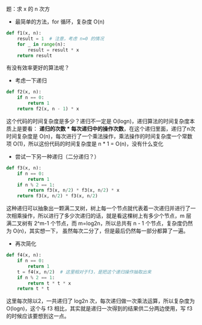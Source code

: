 题：求 x 的 n 次方

- 最简单的方法，for 循环，复杂度 O(n)

```python
def f1(x, n):
    result = 1  # 注意，考虑 n=0 的情况
    for _ in range(n):
        result = result * x
    return result
```

有没有效率更好的算法呢？

- 考虑一下递归

```python
def f2(x, n):
    if n == 0:
        return 1
    return f2(x, n - 1) * x
```

这个代码的时间复杂度是多少？递归不一定是 O(logn)，递归算法的时间复杂度本质上是要看： **递归的次数 \* 每次递归中的操作次数**，在这个递归里面，递归了n次时间复杂度是 O(n)，每次进行了一个乘法操作，乘法操作的时间复杂度一个常数项 O(1)，所以这份代码的时间复杂度是 n * 1 = O(n)，没有什么变化

- 尝试一下另一种递归（二分递归？）

```python
def f3(x, n):
    if n == 0:
        return 1
    if n % 2 == 1:
        return f3(x, n/2) * f3(x, n/2) * x
    return f3(x, n/2) * f3(x, n/2)
```

这种递归可以抽象出一颗满二叉树，树上每一个节点就代表着一次递归并进行了一次相乘操作，所以进行了多少次递归的话，就是看这棵树上有多少个节点，m 层满二叉树有 2^m-1 个节点，而 m=log2n，所以总共有 n - 1 个节点，复杂度仍然为 O(n)，其实想一下， 虽然每次二分了，但是最后仍然每一部分都算了一遍。

- 再次简化

```python
def f4(x, n):
    if n == 0:
        return 1
    t = f4(x, n/2)	# 这里相对于f3，是把这个递归操作抽取出来
    if n % 2 == 1:
        return t * t * x
    return t * t
```

这里每次除以2，一共递归了 log2n 次，每次递归做一次乘法运算，所以复杂度为 O(logn)，这个与 f3 相比，其实就是递归一次得到的结果供二分两边使用，写 f3 的时候应该要想到这一点。